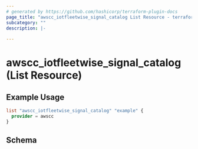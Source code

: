 ```yaml
---
# generated by https://github.com/hashicorp/terraform-plugin-docs
page_title: "awscc_iotfleetwise_signal_catalog List Resource - terraform-provider-awscc"
subcategory: ""
description: |-
  
---
```


# awscc_iotfleetwise_signal_catalog (List Resource)



## Example Usage

```terraform
list "awscc_iotfleetwise_signal_catalog" "example" {
  provider = awscc
}
```

<!-- schema generated by tfplugindocs -->
## Schema
